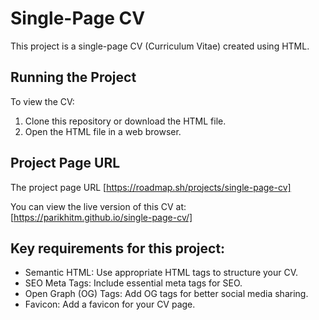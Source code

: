 # Single-Page CV

This project is a single-page CV (Curriculum Vitae) created using HTML.

## Running the Project

To view the CV:

1. Clone this repository or download the HTML file.
2. Open the HTML file in a web browser.

## Project Page URL
The project page URL [https://roadmap.sh/projects/single-page-cv]

You can view the live version of this CV at: [https://parikhitm.github.io/single-page-cv/]

## Key requirements for this project:

- Semantic HTML: Use appropriate HTML tags to structure your CV.
- SEO Meta Tags: Include essential meta tags for SEO.
- Open Graph (OG) Tags: Add OG tags for better social media sharing.
- Favicon: Add a favicon for your CV page.
